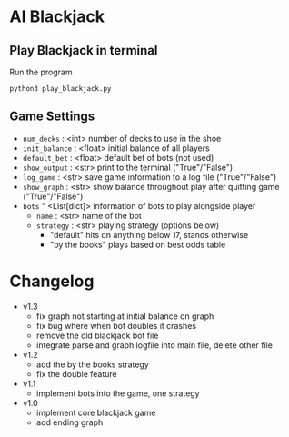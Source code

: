 # AI Blackjack
## Play Blackjack in terminal
Run the program
```
python3 play_blackjack.py
```

## Game Settings
- `num_decks` : \<int\>  number of decks to use in the shoe
- `init_balance` : \<float\> initial balance of all players
- `default_bet` : \<float\> default bet of bots (not used)
- `show_output` : \<str\> print to the terminal ("True"/"False")
- `log_game` : \<str\> save game information to a log file ("True"/"False")
- `show_graph` : \<str\> show balance throughout play after quitting game ("True"/"False")
- `bots` " \<List[dict]> information of bots to play alongside player
  - `name` : \<str\> name of the bot
  - `strategy` : \<str\> playing strategy (options below)
    - "default" hits on anything below 17, stands otherwise
    - "by the books" plays based on best odds table

# Changelog
- v1.3
  - fix graph not starting at initial balance on graph
  - fix bug where when bot doubles it crashes
  - remove the old blackjack bot file
  - integrate parse and graph logfile into main file, delete other file
- v1.2
  - add the by the books strategy
  - fix the double feature
- v1.1
  - implement bots into the game, one strategy
- v1.0
  - implement core blackjack game
  - add ending graph
